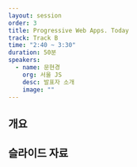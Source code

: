 ```yaml
---
layout: session
order: 3
title: Progressive Web Apps. Today
track: Track B
time: "2:40 ~ 3:30"
duration: 50분
speakers:
  - name: 문현경
    org: 서울 JS
    desc: 발표자 소개
    image: ""
---
```


## 개요

## 슬라이드 자료
